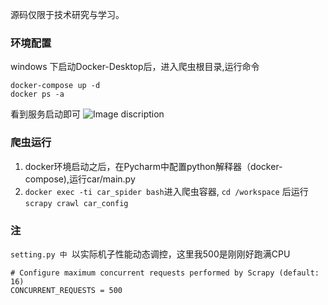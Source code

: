 
源码仅限于技术研究与学习。

### 环境配置
windows 下启动Docker-Desktop后，进入爬虫根目录,运行命令
         
    docker-compose up -d
    docker ps -a

看到服务启动即可
![Image discription]()

### 爬虫运行
1. docker环境启动之后，在Pycharm中配置python解释器（docker-compose),运行car/main.py
2. `docker exec -ti car_spider bash`进入爬虫容器,
   `cd /workspace` 后运行 `scrapy crawl car_config`
### 注
`setting.py 中 `以实际机子性能动态调控，这里我500是刚刚好跑满CPU

    # Configure maximum concurrent requests performed by Scrapy (default: 16)
    CONCURRENT_REQUESTS = 500